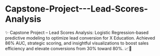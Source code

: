# Capstone-Project---Lead-Scores-Analysis
✨ Capstone Project – Lead Scores Analysis: Logistic Regression-based predictive modeling to optimize lead conversion for X Education. Achieved 86% AUC, strategic scoring, and insightful visualizations to boost sales efficiency and elevate conversions from 30% toward 80%. 📈🚀
